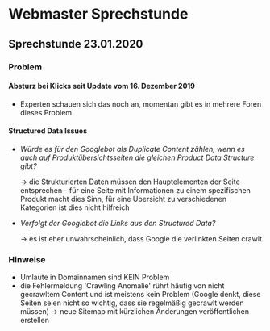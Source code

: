 # Webmaster Sprechstunde



## Sprechstunde 23.01.2020


### Problem


#### Absturz bei Klicks seit Update vom 16. Dezember 2019  

- Experten schauen sich das noch an, momentan gibt es in mehrere Foren dieses Problem


#### Structured Data Issues

- *Würde es für den Googlebot als Duplicate Content zählen, wenn es auch auf Produktübersichtsseiten die gleichen Product Data Structure gibt?*

    &rarr; die Strukturierten Daten müssen den Hauptelementen der Seite entsprechen
        - für eine Seite mit Informationen zu einem spezifischen Produkt macht dies Sinn, für eine Übersicht zu verschiedenen Kategorien ist dies nicht hilfreich

- *Verfolgt der Googlebot die Links aus den Structured Data?*

    &rarr; es ist eher unwahrscheinlich, dass Google die verlinkten Seiten crawlt




### Hinweise

- Umlaute in Domainnamen sind KEIN Problem
- die Fehlermeldung 'Crawling Anomalie' rührt häufig von nicht gecrawltem Content und ist meistens kein Problem (Google denkt, diese Seiten seien nicht so wichtig, dass sie regelmäßig gecrawlt werden müssen)
    &rarr; neue Sitemap mit kürzlichen Änderungen veröffentlichen erstellen




